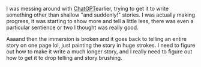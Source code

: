I was messing around with [ChatGPT](obsidian://open?vault=Obsidian&file=ChatGPT%20Writing%20Prompt%20V1)earlier, trying to get it to write something other than shallow "and suddenly!" stories. I was actually making progress, it was starting to show more and tell a little less, there was even a particular sentience or two I thought was really good.

Aaaand then the immersion is broken and it goes back to telling an entire story on one page lol, just painting the story in huge strokes. I need to figure out how to make it write a much longer story, and I really need to figure out how to get it to drop telling and story brushing.

